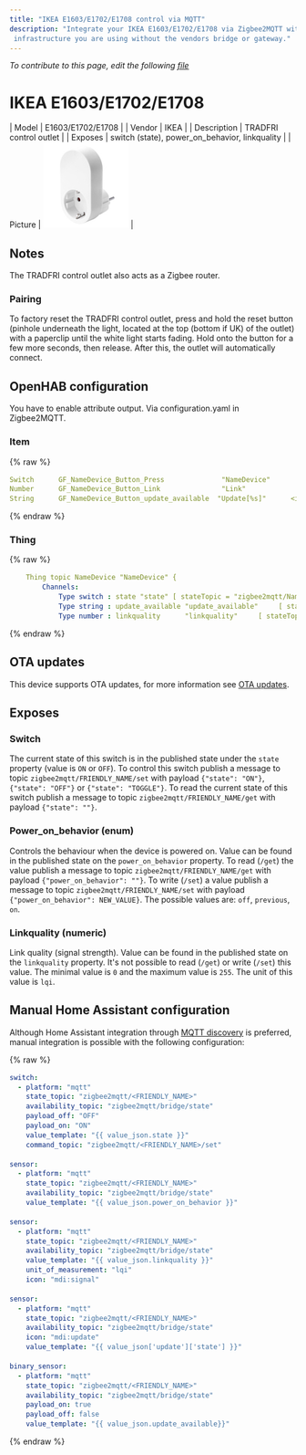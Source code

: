 ```yaml
---
title: "IKEA E1603/E1702/E1708 control via MQTT"
description: "Integrate your IKEA E1603/E1702/E1708 via Zigbee2MQTT with whatever smart home
 infrastructure you are using without the vendors bridge or gateway."
---
```


*To contribute to this page, edit the following
[file](https://github.com/Koenkk/zigbee2mqtt.io/blob/master/docs/devices/E1603_E1702.md)*

# IKEA E1603/E1702/E1708

| Model | E1603/E1702/E1708  |
| Vendor  | IKEA  |
| Description | TRADFRI control outlet |
| Exposes | switch (state), power_on_behavior, linkquality |
| Picture | ![IKEA E1603/E1702](../images/devices/E1603-E1702.jpg) |

## Notes


The TRADFRI control outlet also acts as a Zigbee router.


### Pairing
To factory reset the TRADFRI control outlet, press and hold the reset button
(pinhole underneath the light, located at the top (bottom if UK) of the outlet) with a
paperclip until the white light starts fading. Hold onto the button for a
few more seconds, then release. After this, the outlet will automatically connect.


## OpenHAB configuration
You have to enable attribute output. Via configuration.yaml in Zigbee2MQTT.

### Item

{% raw %}
```yaml
Switch      GF_NameDevice_Button_Press              "NameDevice"                     <button>            (GF_Room, gButton)     ["Button"]      {channel="mqtt:topic:MQTTBroker:NameDevice:state"}
Number      GF_NameDevice_Button_Link               "Link"                 <link>              (gButton)                       ["link"]        {channel="mqtt:topic:MQTTBroker:NameDevice" }
String      GF_NameDevice_Button_update_available  "Update[%s]"      <icon>            (gButton)              ["update_available"]     {channel="mqtt:topic:MQTTBroker:NameDevice:update_available"}
```
{% endraw %}

### Thing

{% raw %}
```yaml
    Thing topic NameDevice "NameDevice" {
        Channels:
            Type switch : state "state" [ stateTopic = "zigbee2mqtt/NameDevice/state", commandTopic = "zigbee2mqtt/NameDevice/set/state", on="ON", off="OFF" ]
            Type string : update_available "update_available"     [ stateTopic="zigbee2mqtt/NameDevice/update_available"] //It shows only if an update is available
            Type number : linkquality      "linkquality"     [ stateTopic="zigbee2mqtt/NameDevice/linkquality" ]
```
{% endraw %}


## OTA updates
This device supports OTA updates, for more information see [OTA updates](../information/ota_updates.md).


## Exposes

### Switch 
The current state of this switch is in the published state under the `state` property (value is `ON` or `OFF`).
To control this switch publish a message to topic `zigbee2mqtt/FRIENDLY_NAME/set` with payload `{"state": "ON"}`, `{"state": "OFF"}` or `{"state": "TOGGLE"}`.
To read the current state of this switch publish a message to topic `zigbee2mqtt/FRIENDLY_NAME/get` with payload `{"state": ""}`.

### Power_on_behavior (enum)
Controls the behaviour when the device is powered on.
Value can be found in the published state on the `power_on_behavior` property.
To read (`/get`) the value publish a message to topic `zigbee2mqtt/FRIENDLY_NAME/get` with payload `{"power_on_behavior": ""}`.
To write (`/set`) a value publish a message to topic `zigbee2mqtt/FRIENDLY_NAME/set` with payload `{"power_on_behavior": NEW_VALUE}`.
The possible values are: `off`, `previous`, `on`.

### Linkquality (numeric)
Link quality (signal strength).
Value can be found in the published state on the `linkquality` property.
It's not possible to read (`/get`) or write (`/set`) this value.
The minimal value is `0` and the maximum value is `255`.
The unit of this value is `lqi`.

## Manual Home Assistant configuration
Although Home Assistant integration through [MQTT discovery](../integration/home_assistant) is preferred,
manual integration is possible with the following configuration:


{% raw %}
```yaml
switch:
  - platform: "mqtt"
    state_topic: "zigbee2mqtt/<FRIENDLY_NAME>"
    availability_topic: "zigbee2mqtt/bridge/state"
    payload_off: "OFF"
    payload_on: "ON"
    value_template: "{{ value_json.state }}"
    command_topic: "zigbee2mqtt/<FRIENDLY_NAME>/set"

sensor:
  - platform: "mqtt"
    state_topic: "zigbee2mqtt/<FRIENDLY_NAME>"
    availability_topic: "zigbee2mqtt/bridge/state"
    value_template: "{{ value_json.power_on_behavior }}"

sensor:
  - platform: "mqtt"
    state_topic: "zigbee2mqtt/<FRIENDLY_NAME>"
    availability_topic: "zigbee2mqtt/bridge/state"
    value_template: "{{ value_json.linkquality }}"
    unit_of_measurement: "lqi"
    icon: "mdi:signal"

sensor:
  - platform: "mqtt"
    state_topic: "zigbee2mqtt/<FRIENDLY_NAME>"
    availability_topic: "zigbee2mqtt/bridge/state"
    icon: "mdi:update"
    value_template: "{{ value_json['update']['state'] }}"

binary_sensor:
  - platform: "mqtt"
    state_topic: "zigbee2mqtt/<FRIENDLY_NAME>"
    availability_topic: "zigbee2mqtt/bridge/state"
    payload_on: true
    payload_off: false
    value_template: "{{ value_json.update_available}}"
```
{% endraw %}



